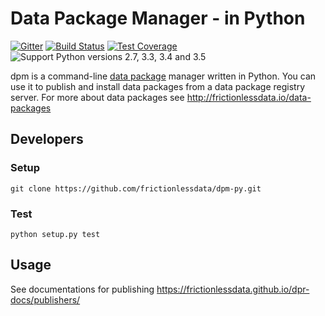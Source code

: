 # Data Package Manager - in Python

[![Gitter](https://img.shields.io/gitter/room/frictionlessdata/chat.svg)](https://gitter.im/frictionlessdata/chat)
[![Build Status](https://travis-ci.org/frictionlessdata/dpm-py.svg?branch=master)](https://travis-ci.org/frictionlessdata/dpm-py)
[![Test Coverage](https://coveralls.io/repos/frictionlessdata/dpm-py/badge.svg?branch=master&service=github)](https://coveralls.io/github/frictionlessdata/dpm-py)
![Support Python versions 2.7, 3.3, 3.4 and 3.5](https://img.shields.io/badge/python-2.7%2C%203.3%2C%203.4%2C%203.5-blue.svg)

dpm is a command-line [data package][dp] manager written in Python. You can use
it to publish and install data packages from a data package registry server.
For more about data packages see http://frictionlessdata.io/data-packages

[dp]: http://frictionlessdata.io/data-packages

## Developers

### Setup 

```
git clone https://github.com/frictionlessdata/dpm-py.git
```

### Test

```
python setup.py test
```

## Usage

See documentations for publishing https://frictionlessdata.github.io/dpr-docs/publishers/

